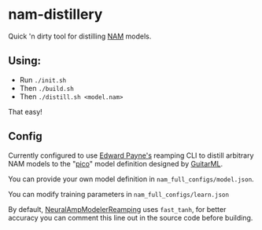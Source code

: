 # nam-distillery
Quick 'n dirty tool for distilling [NAM](https://www.neuralampmodeler.com/) models. 

## Using:
- Run `./init.sh`
- Then `./build.sh`
- Then `./distill.sh <model.nam>`

That easy!

## Config
Currently configured to use [Edward Payne's](https://github.com/EdwardPayne) reamping CLI to distill arbitrary NAM models to the "[pico](https://github.com/GuitarML/Mercury/blob/main/training/README.md)" model definition designed by [GuitarML](https://github.com/EdwardPayne).

You can provide your own model definition in `nam_full_configs/model.json`.

You can modify training parameters in `nam_full_configs/learn.json`

By default, [NeuralAmpModelerReamping](https://github.com/EdwardPayne/NeuralAmpModelerReamping) uses `fast_tanh`, for better accuracy you can comment this line out in the source code before building.
